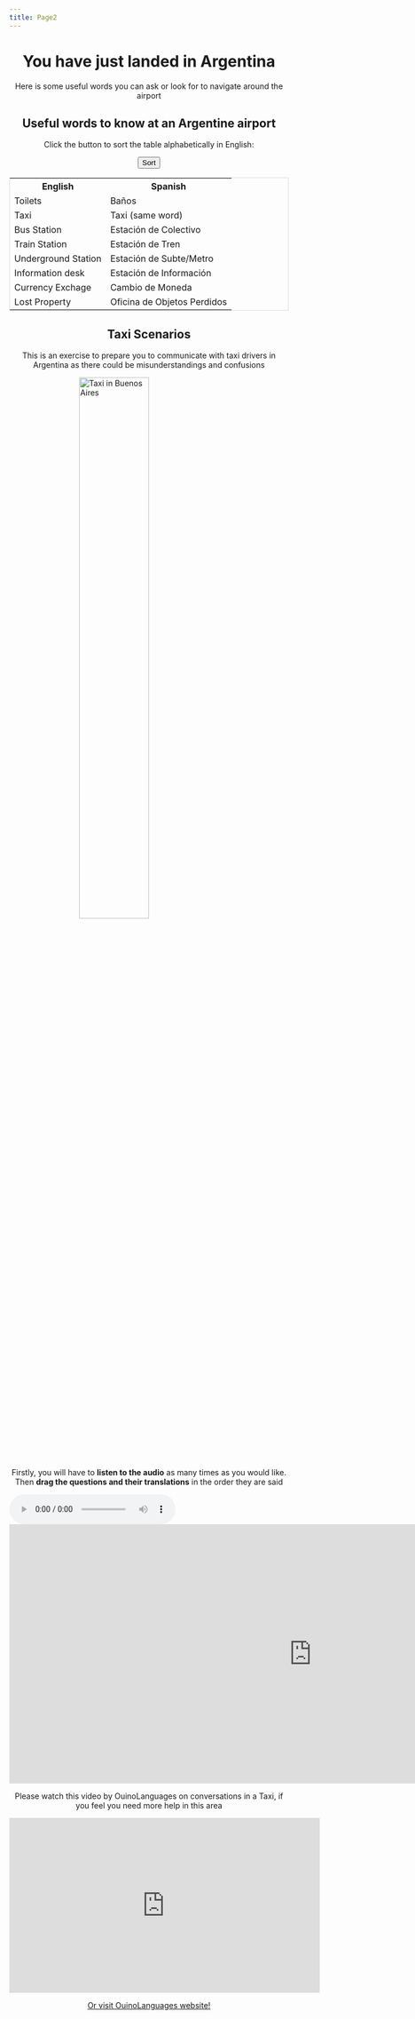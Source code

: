 ```yaml
---
title: Page2
---  
```

<style>
h1 {text-align: center;}
h2 {text-align: center;}
p {text-align: center;}
</style>


<h1>You have just landed in Argentina</h1>

  <p>Here is some useful words you can ask or look for to navigate around the airport</p>
  
  <title>Sort a HTML Table Alphabetically</title>
<style>
table {
  border-spacing: 0;
  width: 100%;
  border: 1px solid #ddd;
}

th, td {
  text-align: left;
  padding: 16px;
}

tr:nth-child(even) {
  background-color: #f2f2f2
}
</style>

<h2>Useful words to know at an Argentine airport</h2>
<p>Click the button to sort the table alphabetically in English:</p>
<p><button onclick="sortTable()">Sort</button></p>

<table id="myTable">
  <tr>
    <th>English</th>
    <th>Spanish</th>
  </tr>
  <tr>
    <td>Toilets</td>
    <td>Baños</td>
  </tr>
  <tr>
    <td>Taxi</td>
    <td>Taxi (same word)</td>
  </tr>
  <tr>
    <td>Bus Station</td>
    <td>Estación de Colectivo</td>
  </tr>
  <tr>
    <td>Train Station</td>
    <td>Estación de Tren</td>
  </tr>
  <tr>
    <td>Underground Station</td>
    <td>Estación de Subte/Metro</td>
  </tr>
  <tr>
    <td>Information desk</td>
    <td>Estación de Información</td>
  </tr>
  <tr>
    <td>Currency Exchage</td>
    <td>Cambio de Moneda</td>
  </tr>
  <tr>
    <td>Lost Property</td>
    <td>Oficina de Objetos Perdidos</td>
  </tr>
</table>

<script>
function sortTable() {
  var table, rows, switching, i, x, y, shouldSwitch;
  table = document.getElementById("myTable");
  switching = true;
  /*Make a loop that will continue until
  no switching has been done:*/
  while (switching) {
    //start by saying: no switching is done:
    switching = false;
    rows = table.rows;
    /*Loop through all table rows (except the
    first, which contains table headers):*/
    for (i = 1; i < (rows.length - 1); i++) {
      //start by saying there should be no switching:
      shouldSwitch = false;
      /*Get the two elements you want to compare,
      one from current row and one from the next:*/
      x = rows[i].getElementsByTagName("TD")[0];
      y = rows[i + 1].getElementsByTagName("TD")[0];
      //check if the two rows should switch place:
      if (x.innerHTML.toLowerCase() > y.innerHTML.toLowerCase()) {
        //if so, mark as a switch and break the loop:
        shouldSwitch = true;
        break;
      }
    }
    if (shouldSwitch) {
      /*If a switch has been marked, make the switch
      and mark that a switch has been done:*/
      rows[i].parentNode.insertBefore(rows[i + 1], rows[i]);
      switching = true;
    }
  }
}
</script>
  
  <meta name="viewport" content="width=device-width, initial-scale=1">
<style>
img {
  display: block;
  margin-left: auto;
  margin-right: auto;
}
</style>

  
  
  
<h2>Taxi Scenarios</h2>

<p>This is an exercise to prepare you to communicate with taxi drivers in Argentina as there could be misunderstandings and confusions</p>

<img src="https://upload.wikimedia.org/wikipedia/commons/thumb/e/e0/Taxi_in_Buenos_Aires.jpg/512px-Taxi_in_Buenos_Aires.jpg" alt="Taxi in Buenos Aires" style="width:50%;">


<p>Firstly, you will have to <strong>listen to the audio</strong> as many times as you would like. Then <strong>drag the questions and their translations</strong> in the order they are said</p>
  
 
<audio controls>
  <source src="https://jakeayc.github.io/SML5202-2021-Final/audio/Taxi.mp3" type="audio/mpeg">
</audio>

<iframe src="https://h5p.org/h5p/embed/1240602" width="1090" height="467" frameborder="0" allowfullscreen="allowfullscreen" allow="geolocation *; microphone *; camera *; midi *; encrypted-media *" title="Taxi scenario"></iframe><script src="https://h5p.org/sites/all/modules/h5p/library/js/h5p-resizer.js" charset="UTF-8"></script>

<p>Please watch this video by OuinoLanguages on conversations in a Taxi, if you feel you need more help in this area</p> 
  <iframe width="560" height="315" src="https://www.youtube.com/embed/pDEHxG4tKvo" title="YouTube video player" frameborder="0" allow="accelerometer; autoplay; clipboard-write; encrypted-media; gyroscope; picture-in-picture" allowfullscreen></iframe>
 
  <p><a href="https://www.ouinolanguages.com/spanish/">Or visit OuinoLanguages website!</a></p>


  
